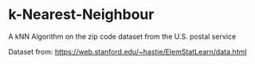 # k-Nearest-Neighbour
A kNN Algorithm on the zip code dataset from the U.S. postal service

Dataset from: https://web.stanford.edu/~hastie/ElemStatLearn/data.html
